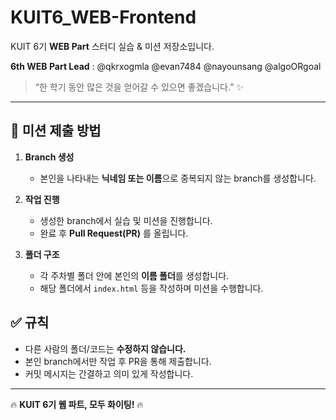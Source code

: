 # KUIT6_WEB-Frontend

KUIT 6기 **WEB Part** 스터디 실습 & 미션 저장소입니다.  

**6th WEB Part Lead** : @qkrxogmla @evan7484 @nayounsang @algoORgoal
> “한 학기 동안 많은 것을 얻어갈 수 있으면 좋겠습니다.” ✨  

---

## 📌 미션 제출 방법

1. **Branch 생성**  
   - 본인을 나타내는 **닉네임 또는 이름**으로 중복되지 않는 branch를 생성합니다.

2. **작업 진행**  
   - 생성한 branch에서 실습 및 미션을 진행합니다.  
   - 완료 후 **Pull Request(PR)** 를 올립니다.

3. **폴더 구조**  
   - 각 주차별 폴더 안에 본인의 **이름 폴더**를 생성합니다.  
   - 해당 폴더에서 `index.html` 등을 작성하며 미션을 수행합니다.

## ✅ 규칙

- 다른 사람의 폴더/코드는 **수정하지 않습니다.**
- 본인 branch에서만 작업 후 PR을 통해 제출합니다.
- 커밋 메시지는 간결하고 의미 있게 작성합니다.  

---

🔥 **KUIT 6기 웹 파트, 모두 화이팅!** 🔥
